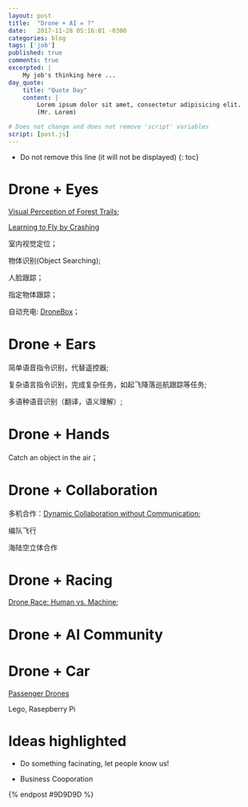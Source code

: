 ```yaml
---
layout: post
title:  "Drone + AI = ?"
date:   2017-11-28 05:16:01 -0300 
categories: blog
tags: ['job']
published: true
comments: true 
excerpted: |
    My job's thinking here ...
day_quote:
    title: "Quote Day"
    content: |
        Lorem ipsum dolor sit amet, consectetur adipisicing elit. 
        (Mr. Lorem)

# Does not change and does not remove 'script' variables
script: [post.js]
---
```


* Do not remove this line (it will not be displayed)
{: toc}

# Drone + Eyes
[Visual Perception of Forest Trails](http://people.idsia.ch/~giusti/forest/web/);

[Learning to Fly by Crashing](https://www.youtube.com/watch?time_continue=138&v=HbHqC8HimoI)

室内视觉定位；

物体识别(Object Searching);

人脸跟踪；

指定物体跟踪；

自动充电: [DroneBox](https://www.youtube.com/watch?time_continue=20&v=Y8NJLtcJy_Q)；

# Drone + Ears
简单语音指令识别，代替遥控器;

复杂语言指令识别，完成复杂任务，如起飞降落巡航跟踪等任务;

多语种语音识别（翻译，语义理解）;

# Drone + Hands

Catch an object in the air；

# Drone + Collaboration
多机合作：[Dynamic Collaboration without Communication](http://rpg.ifi.uzh.ch/docs/ICRA17_Gassner.pdf);

编队飞行

海陆空立体合作

# Drone + Racing
[Drone Race: Human vs. Machine](https://www.youtube.com/watch?time_continue=107&v=SrqrGweKQAU);

# Drone + AI Community 

# Drone + Car

[Passenger Drones](https://www.youtube.com/watch?v=_tFG-uk3WcE)

Lego, Rasepberry Pi

# Ideas highlighted

* Do something facinating, let people know us!

* Business Cooporation





{% endpost #9D9D9D %}

